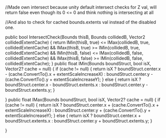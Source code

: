 
//Made own intersect because unity default intersect checks for Z val, will return false even though its 0 <= 0 and think nothing is intersecting at all

//And also to check for cached bounds.extents val instead of the disabled one.

public bool IntersectCheck(Bounds thisB, Bounds collidedB, Vector2 collidedExtentCache)
{
    return IMin(thisB, true) <= IMax(collidedB, true, collidedExtentCache) && 
        IMax(thisB, true) >= IMin(collidedB, true, collidedExtentCache) && 
        IMin(thisB, false) <= IMax(collidedB, false, collidedExtentCache) && 
        IMax(thisB, false) >= IMin(collidedB, false, collidedExtentCache);
}
public float IMin(Bounds boundStruct, bool isX, Vector2? cache = null)
{
    if (cache != null)
    {
        return isX ? boundStruct.center.x - (cache.ConvertTo<Vector2>().x + extentScaleIncreaseX) : boundStruct.center.y - (cache.ConvertTo<Vector2>().y + extentScaleIncreaseY);
    }
    else
    {
        return isX ? boundStruct.center.x - boundStruct.extents.x : boundStruct.center.y - boundStruct.extents.y;
    }

}
public float IMax(Bounds boundStruct, bool isX, Vector2? cache = null)
{
    if (cache != null)
    {
        return isX ? boundStruct.center.x + (cache.ConvertTo<Vector2>().x + extentScaleIncreaseX) : boundStruct.center.y + (cache.ConvertTo<Vector2>().y + extentScaleIncreaseY);
    }
    else
    {
        return isX ? boundStruct.center.x + boundStruct.extents.x : boundStruct.center.y + boundStruct.extents.y;
    }

}